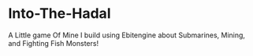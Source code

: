 # Into-The-Hadal
A Little game Of Mine I build using Ebitengine about Submarines, Mining, and Fighting Fish Monsters!
